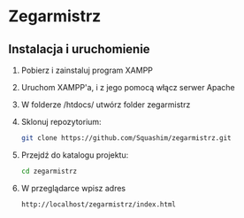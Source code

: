 # Zegarmistrz

## Instalacja i uruchomienie
1. Pobierz i zainstaluj program XAMPP
2. Uruchom XAMPP'a, i z jego pomocą włącz serwer Apache
3. W folderze /htdocs/ utwórz folder zegarmistrz
4. Sklonuj repozytorium:
   
   ```bash
   git clone https://github.com/Squashim/zegarmistrz.git
5. Przejdź do katalogu projektu:
   ```bash
   cd zegarmistrz
6. W przeglądarce wpisz adres
   ```bash
   http://localhost/zegarmistrz/index.html
